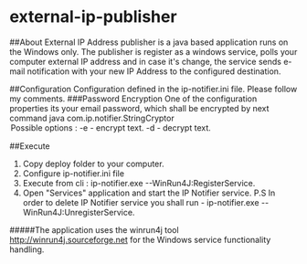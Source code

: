 # external-ip-publisher
##About
External IP Address publisher is a java based application runs on the Windows only. The publisher is register
as a windows service, polls your computer external IP address and in case it's change, the service 
sends e-mail notification with your new IP Address to the configured destination.

##Configuration
 Configuration defined in the ip-notifier.ini file. Please follow my comments.
###Password Encryption
 One of the configuration properties its your email password, which shall be 
  encrypted by next command 
  java com.ip.notifier.StringCryptor <option> <text>
  Possible options :
     -e - encrypt text.
     -d - decrypt text.

##Execute
1. Copy deploy folder to your computer.
2. Configure ip-notifier.ini file
2. Execute from cli : ip-notifier.exe --WinRun4J:RegisterService.
3. Open "Services" application and start the IP Notifier service.
P.S 
 In order to delete IP Notifier service you shall run - ip-notifier.exe --WinRun4J:UnregisterService.

#####The application uses the winrun4j tool http://winrun4j.sourceforge.net for the Windows service functionality handling.




  
 
